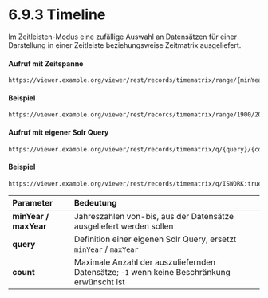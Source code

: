 # 6.9.3 Timeline

Im Zeitleisten-Modus eine zufällige Auswahl an Datensätzen für einer Darstellung in einer Zeitleiste beziehungsweise Zeitmatrix ausgeliefert.

#### Aufruf mit Zeitspanne

```text
https://viewer.example.org/viewer/rest/records/timematrix/range/{minYear}/{maxYear}/{count}/
```

#### Beispiel

```text
https://viewer.example.org/viewer/rest/recorcs/timematrix/range/1900/2000/100/
```



#### Aufruf mit eigener Solr Query

```text
https://viewer.example.org/viewer/rest/records/timematrix/q/{query}/{count}/
```

#### Beispiel

```text
https://viewer.example.org/viewer/rest/records/timematrix/q/ISWORK:true/100/
```

| **Parameter**  | Bedeutung |
| :--- | :--- |
| **minYear / maxYear**  | Jahreszahlen von-bis, aus der Datensätze ausgeliefert werden sollen  |
| **query**  | Definition einer eigenen Solr Query, ersetzt `minYear` / `maxYear`  |
| **count**  | Maximale Anzahl der auszuliefernden Datensätze; `-1` wenn keine Beschränkung erwünscht ist |


